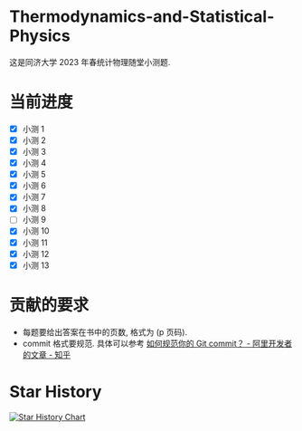 # Thermodynamics-and-Statistical-Physics

这是同济大学 2023 年春统计物理随堂小测题.

# 当前进度

- [x] 小测 1
- [x] 小测 2
- [x] 小测 3
- [x] 小测 4
- [x] 小测 5
- [x] 小测 6
- [x] 小测 7
- [x] 小测 8
- [ ] 小测 9
- [x] 小测 10
- [x] 小测 11
- [x] 小测 12
- [x] 小测 13

# 贡献的要求

- 每题要给出答案在书中的页数, 格式为 (p 页码).
- commit 格式要规范. 具体可以参考 [如何规范你的 Git commit？ - 阿里开发者的文章 - 知乎](https://zhuanlan.zhihu.com/p/182553920)

# Star History

[![Star History Chart](https://api.star-history.com/svg?repos=Social-Mean/Thermodynamics-and-Statistical-Physics&type=Date)](https://star-history.com/#Social-Mean/Thermodynamics-and-Statistical-Physics&Date)
